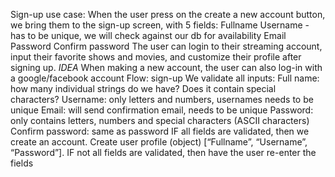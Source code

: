 Sign-up use case: 
When the user press on the create a new account button, we bring them to the sign-up screen, with 5 fields: 
Fullname
Username - has to be unique, we will check against our db for availability
Email
Password
Confirm password
The user can login to their streaming account, input their favorite shows and movies, and customize their profile after signing up.
*IDEA* When making a new account, the user can also log-in with a google/facebook account
Flow: sign-up
We validate all inputs:
Full name: how many individual strings do we have? Does it contain special characters?
Username: only letters and numbers, usernames needs to be unique
Email: will send confirmation email, needs to be unique
Password: only contains letters, numbers and special characters (ASCII characters)
Confirm password: same as password
IF all fields are validated, then we create an account. Create user profile (object) [“Fullname”, “Username”, “Password”]. IF not all fields are validated, then have the user re-enter the fields
